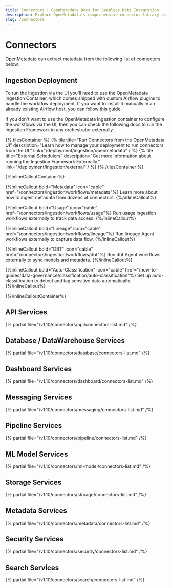 ```yaml
---
title: Connectors | OpenMetadata Docs for Seamless Data Integration
description: Explore OpenMetadata's comprehensive connector library to integrate with databases, dashboards, pipelines, and ML platforms. Easy setup guides included.
slug: /connectors
---
```


# Connectors

OpenMetadata can extract metadata from the following list of connectors below.

## Ingestion Deployment

To run the Ingestion via the UI you'll need to use the OpenMetadata Ingestion Container, which comes shipped with
custom Airflow plugins to handle the workflow deployment. If you want to install it manually in an already existing
Airflow host, you can follow [this](/deployment/ingestion/openmetadata) guide.

If you don't want to use the OpenMetadata Ingestion container to configure the workflows via the UI, then you can check
the following docs to run the Ingestion Framework in any orchestrator externally.

{% tilesContainer %}
{% tile
    title="Run Connectors from the OpenMetadata UI"
    description="Learn how to manage your deployment to run connectors from the UI."
    link="/deployment/ingestion/openmetadata"
  / %}
{% tile
    title="External Schedulers"
    description="Get more information about running the Ingestion Framework Externally."
    link="/deployment/ingestion/external"
  / %}
{% /tilesContainer %}

{%inlineCalloutContainer%}

{%inlineCallout
  bold="Metadata"
  icon="cable"
  href="/connectors/ingestion/workflows/metadata"%}
Learn more about how to ingest metadata from dozens of connectors.
{%/inlineCallout%}

{%inlineCallout
  bold="Usage"
  icon="cable"
  href="/connectors/ingestion/workflows/usage"%}
Run usage ingestion workflows externally to track data access.
{%/inlineCallout%}

{%inlineCallout
  bold="Lineage"
  icon="cable"
  href="/connectors/ingestion/workflows/lineage"%}
Run lineage Agent workflows externally to capture data flow.
{%/inlineCallout%}

{%inlineCallout
  bold="DBT"
  icon="cable"
  href="/connectors/ingestion/workflows/dbt"%}
Run dbt Agent workflows externally to sync models and metadata.
{%/inlineCallout%}

{%inlineCallout
  bold="Auto-Classification"
  icon="cable"
  href="/how-to-guides/data-governance/classification/auto-classification"%}
Set up auto-classification to detect and tag sensitive data automatically.
{%/inlineCallout%}

{%/inlineCalloutContainer%}

## API Services

{% partial file="/v1.10/connectors/api/connectors-list.md" /%}

## Database / DataWarehouse Services

{% partial file="/v1.10/connectors/database/connectors-list.md" /%}

## Dashboard Services

{% partial file="/v1.10/connectors/dashboard/connectors-list.md" /%}

## Messaging Services

{% partial file="/v1.10/connectors/messaging/connectors-list.md" /%}

## Pipeline Services

{% partial file="/v1.10/connectors/pipeline/connectors-list.md" /%}

## ML Model Services

{% partial file="/v1.10/connectors/ml-model/connectors-list.md" /%}

## Storage Services

{% partial file="/v1.10/connectors/storage/connectors-list.md" /%}

## Metadata Services

{% partial file="/v1.10/connectors/metadata/connectors-list.md" /%}

## Security Services

{% partial file="/v1.10/connectors/security/connectors-list.md" /%}

## Search Services

{% partial file="/v1.10/connectors/search/connectors-list.md" /%}
